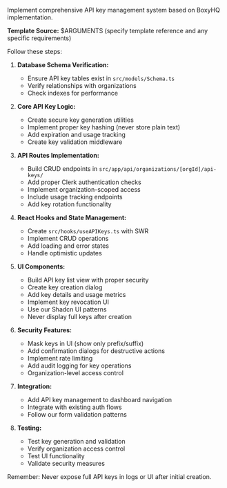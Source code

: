 Implement comprehensive API key management system based on BoxyHQ implementation.

**Template Source:** $ARGUMENTS (specify template reference and any specific requirements)

Follow these steps:

1. **Database Schema Verification:**
   - Ensure API key tables exist in `src/models/Schema.ts`
   - Verify relationships with organizations
   - Check indexes for performance

2. **Core API Key Logic:**
   - Create secure key generation utilities
   - Implement proper key hashing (never store plain text)
   - Add expiration and usage tracking
   - Create key validation middleware

3. **API Routes Implementation:**
   - Build CRUD endpoints in `src/app/api/organizations/[orgId]/api-keys/`
   - Add proper Clerk authentication checks
   - Implement organization-scoped access
   - Include usage tracking endpoints
   - Add key rotation functionality

4. **React Hooks and State Management:**
   - Create `src/hooks/useAPIKeys.ts` with SWR
   - Implement CRUD operations
   - Add loading and error states
   - Handle optimistic updates

5. **UI Components:**
   - Build API key list view with proper security
   - Create key creation dialog
   - Add key details and usage metrics
   - Implement key revocation UI
   - Use our Shadcn UI patterns
   - Never display full keys after creation

6. **Security Features:**
   - Mask keys in UI (show only prefix/suffix)
   - Add confirmation dialogs for destructive actions
   - Implement rate limiting
   - Add audit logging for key operations
   - Organization-level access control

7. **Integration:**
   - Add API key management to dashboard navigation
   - Integrate with existing auth flows
   - Follow our form validation patterns

8. **Testing:**
   - Test key generation and validation
   - Verify organization access control
   - Test UI functionality
   - Validate security measures

Remember: Never expose full API keys in logs or UI after initial creation.
